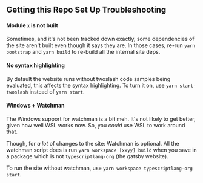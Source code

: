 ## Getting this Repo Set Up Troubleshooting

#### Module `x` is not built

Sometimes, and it's not been tracked down exactly, some dependencies of the site aren't built even though it says they are. In those cases, re-run `yarn bootstrap` and `yarn build` to re-build all the internal site deps.

#### No syntax highlighting

By default the website runs without twoslash code samples being evaluated, this affects the syntax highlighting. To turn it on, use `yarn start-twoslash` instead of `yarn start`.

#### Windows + Watchman

The Windows support for watchman is a bit meh. It's not likely to get better, given how well WSL works now. So, you _could_ use WSL to work around that.

Though, for _a lot_ of changes to the site: Watchman is optional. All the watchman script does is run `yarn workspace [xxyy] build` when you save in a package which is not `typescriptlang-org` (the gatsby website).

To run the site without watchman, use `yarn workspace typescriptlang-org start`.
